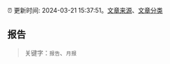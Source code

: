:alarm_clock: 更新时间: 2024-03-21 15:37:51。[文章来源](/README.md)、[文章分类](/TAGS.md)

## 报告


> 关键字：`报告`、`月报`



